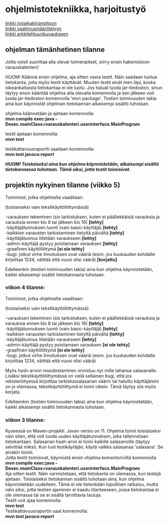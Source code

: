 # ohjelmistotekniikka, harjoitustyö

[linkki työaikakirjanpitoon](https://github.com/masiro918/ot-harjoitustyo/blob/master/varauskalenteri/dokumentaatio/tyoaikakirjanpito.md)  
[linkki vaatimusmäärittelyyn](https://github.com/masiro918/ot-harjoitustyo/blob/master/varauskalenteri/dokumentaatio/vaatimusmaarittely.md)  
[linkki arkkitehtuurikuvaukseen](https://github.com/masiro918/ot-harjoitustyo/blob/master/varauskalenteri/dokumentaatio/arkkitehtuuri.md)  

## ohjelman tämänhetinen tilanne

Jotta voisit suorittaa alla olevat toimenpiteet, siirry ensin hakemistoon varauskalenteri/  

HUOM! Käännä ensin ohjelma, aja sitten vasta testit. Näin saadaan luotua tietokanta, joita myös testit käyttävät. Muuten testit eivät men läpi, koska oikeankaltaista tietokantaa ei ole luotu. Jos haluat luoda jar-tiedoston, sinun täytyy ensin kääntää ohjelma alla olevalla komennolla ja sen jälkeen voit luoda jar-tiedoston komennolla 'mvn package'. Testien toimivuuden takia aina kun käynnistät ohjelman tietokannan aikaisempi sisältö tuhotaan.  

ohjelma käännetään ja ajetaan komennolla:  
**mvn compile exec:java -Dexec.mainClass=varauskalenteri.userinterface.MainProgram**  

testit ajetaan komennolla:  
**mvn test**  

testikattavuusraportti saadaan komennolla:  
**mvn test jacoco:report**

***HUOM! Toistaiseksi aina kun ohjelma käynnistetään, aikaisempi sisältö tietokannassa tuhotaan. Tämä siksi, jotta testit toimisivat.***

## projektin nykyinen tilanne (viikko 5)
Toiminnot, jotka ohjelmalta vaaditaan:    

(toistaiseksi vain tekstikäyttöliittymässä)    

-varauksen tekeminen (sis tarkistuksen, kuten ei päällekkäisiä varauksia ja varauksia ennen klo 8 tai jälkeen klo 16)  **[tehty]**  
-käyttäjätunnuksen luonti (vain basic-käyttäjä) **[tehty]**  
-kaikkien varausten tarkistaminen tietyltä päivältä **[tehty]**  
-käyttäjätunnus liitetään varaukseen **[tehty]**  
-admin-käyttäjä pystyy poistamaan varauksen **[tehty]**  
-graafinen käyttöliittymä **[ei ole tehty]**    
-bugi: jotkut virhe ilmoituksen ovat vääriä (esim. jos kuukauden kohdalle kirjoittaa 1234, väittää että vuosi olisi väärä) **[korjattu]**    

Edelleenkin (testien toimivuuden takia) aina kun ohjelma käynnistetään, kaikki aikaisempi sisältö tietokannasta tuhotaan.  

### viikon 4 tilanne:
Toiminnot, jotka ohjelmalta vaaditaan:    

(toistaiseksi vain tekstikäyttöliittymässä)    

-varauksen tekeminen (sis tarkistuksen, kuten ei päällekkäisiä varauksia ja varauksia ennen klo 8 tai jälkeen klo 16)  **[tehty]**  
-käyttäjätunnuksen luonti (vain basic-käyttäjä) **[tehty]**  
-kaikkien varausten tarkistaminen tietyltä päivältä **[tehty]**  
-käyttäjätunnus liitetään varaukseen **[tehty]**  
-admin-käyttäjä pystyy poistamaan varauksen **[ei ole tehty]**  
-graafinen käyttöliittymä **[ei ole tehty]**    
-bugi: jotkut virhe ilmoituksen ovat vääriä (esim. jos kuukauden kohdalle kirjoittaa 1234, väittää että vuosi olisi väärä)  

Myös hash-arvon muodostaminen onnistuu nyt mille tahansa salasanalle.  
Lisäksi tekstikäyttöliittymässä on vielä sellainen bugi, että jos rekisteröityessä
kirjoittaa tarkistussalasanan väärin tai haluttu käyttäjänimi on jo olemassa, tekstikäyttöliittymä
ei toimi oikein. Tämä täytyy siis myös korjata.    

Edelleenkin (testien toimivuuden takia) aina kun ohjelma käynnistetään, kaikki aikaisempi sisältö tietokannasta tuhotaan.    

### viikon 3 tilanne:
    
Kyseessä on Maven-projekti. Javan versio on 11. Ohjelma toimii toistaiseksi vain siten, että voit luoda uuden
käyttäjätunnuksen, joka tallennetaan tietokantaan. Salasanan hash-arvo ei toimi kaikille salasanoille (täytyy
selvittää miksi). Kun luot testikäytäjän, käytä vaikka salasanaa 'salasana'. Se ainakin toimii.    
Jotta testit toimisivat, käynnistä ensin ohjelma komentoriviltä komennolla    
**mvn compile exec:java -Dexec.mainClass=varauskalenteri.userinterface.MainProgram**    
Aja sitten testit. Näin varmistetaan, että tietokanta on olemassa, kun testejä ajetaan. Toistaiseksi tietokannan sisältö tuhotaan aina, kun ohjelma käynnistetään uudelleen. Tämä ei ole tietenkään lopullinen
ratkaisu, mutta näin siksi, jotta testien ajaminen ei kaadu tilanteeseen, jossa tietokantaa ei ole olemassa
tai se ei sisällä tarvittavia tauluja.    
Testit voit ajaa komennolla:    
**mvn test**    
Testikattavuusraportin saat komennolla:    
**mvn test jacoco:report**
